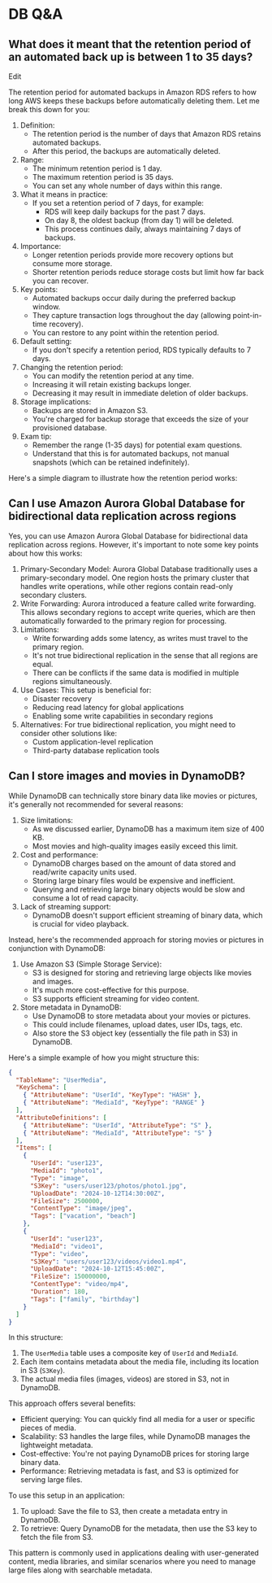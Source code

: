 # DB Q\&A

## What does it meant that the retention period of an automated back up is between 1 to 35 days?

Edit

The retention period for automated backups in Amazon RDS refers to how long AWS keeps these backups before automatically deleting them. Let me break this down for you:

1. Definition:
   * The retention period is the number of days that Amazon RDS retains automated backups.
   * After this period, the backups are automatically deleted.
2. Range:
   * The minimum retention period is 1 day.
   * The maximum retention period is 35 days.
   * You can set any whole number of days within this range.
3. What it means in practice:
   * If you set a retention period of 7 days, for example:
     * RDS will keep daily backups for the past 7 days.
     * On day 8, the oldest backup (from day 1) will be deleted.
     * This process continues daily, always maintaining 7 days of backups.
4. Importance:
   * Longer retention periods provide more recovery options but consume more storage.
   * Shorter retention periods reduce storage costs but limit how far back you can recover.
5. Key points:
   * Automated backups occur daily during the preferred backup window.
   * They capture transaction logs throughout the day (allowing point-in-time recovery).
   * You can restore to any point within the retention period.
6. Default setting:
   * If you don't specify a retention period, RDS typically defaults to 7 days.
7. Changing the retention period:
   * You can modify the retention period at any time.
   * Increasing it will retain existing backups longer.
   * Decreasing it may result in immediate deletion of older backups.
8. Storage implications:
   * Backups are stored in Amazon S3.
   * You're charged for backup storage that exceeds the size of your provisioned database.
9. Exam tip:
   * Remember the range (1-35 days) for potential exam questions.
   * Understand that this is for automated backups, not manual snapshots (which can be retained indefinitely).

Here's a simple diagram to illustrate how the retention period works:

## Can I use Amazon Aurora Global Database for bidirectional data replication across regions

Yes, you can use Amazon Aurora Global Database for bidirectional data replication across regions. However, it's important to note some key points about how this works:

1. Primary-Secondary Model: Aurora Global Database traditionally uses a primary-secondary model. One region hosts the primary cluster that handles write operations, while other regions contain read-only secondary clusters.
2. Write Forwarding: Aurora introduced a feature called write forwarding. This allows secondary regions to accept write queries, which are then automatically forwarded to the primary region for processing.
3. Limitations:
   * Write forwarding adds some latency, as writes must travel to the primary region.
   * It's not true bidirectional replication in the sense that all regions are equal.
   * There can be conflicts if the same data is modified in multiple regions simultaneously.
4. Use Cases: This setup is beneficial for:
   * Disaster recovery
   * Reducing read latency for global applications
   * Enabling some write capabilities in secondary regions
5. Alternatives: For true bidirectional replication, you might need to consider other solutions like:
   * Custom application-level replication
   * Third-party database replication tools

## Can I store images and movies in DynamoDB?

While DynamoDB can technically store binary data like movies or pictures, it's generally not recommended for several reasons:

1. Size limitations:
   * As we discussed earlier, DynamoDB has a maximum item size of 400 KB.
   * Most movies and high-quality images easily exceed this limit.
2. Cost and performance:
   * DynamoDB charges based on the amount of data stored and read/write capacity units used.
   * Storing large binary files would be expensive and inefficient.
   * Querying and retrieving large binary objects would be slow and consume a lot of read capacity.
3. Lack of streaming support:
   * DynamoDB doesn't support efficient streaming of binary data, which is crucial for video playback.

Instead, here's the recommended approach for storing movies or pictures in conjunction with DynamoDB:

1. Use Amazon S3 (Simple Storage Service):
   * S3 is designed for storing and retrieving large objects like movies and images.
   * It's much more cost-effective for this purpose.
   * S3 supports efficient streaming for video content.
2. Store metadata in DynamoDB:
   * Use DynamoDB to store metadata about your movies or pictures.
   * This could include filenames, upload dates, user IDs, tags, etc.
   * Also store the S3 object key (essentially the file path in S3) in DynamoDB.

Here's a simple example of how you might structure this:

```json
{
  "TableName": "UserMedia",
  "KeySchema": [
    { "AttributeName": "UserId", "KeyType": "HASH" },
    { "AttributeName": "MediaId", "KeyType": "RANGE" }
  ],
  "AttributeDefinitions": [
    { "AttributeName": "UserId", "AttributeType": "S" },
    { "AttributeName": "MediaId", "AttributeType": "S" }
  ],
  "Items": [
    {
      "UserId": "user123",
      "MediaId": "photo1",
      "Type": "image",
      "S3Key": "users/user123/photos/photo1.jpg",
      "UploadDate": "2024-10-12T14:30:00Z",
      "FileSize": 2500000,
      "ContentType": "image/jpeg",
      "Tags": ["vacation", "beach"]
    },
    {
      "UserId": "user123",
      "MediaId": "video1",
      "Type": "video",
      "S3Key": "users/user123/videos/video1.mp4",
      "UploadDate": "2024-10-12T15:45:00Z",
      "FileSize": 150000000,
      "ContentType": "video/mp4",
      "Duration": 180,
      "Tags": ["family", "birthday"]
    }
  ]
}

```

In this structure:

1. The `UserMedia` table uses a composite key of `UserId` and `MediaId`.
2. Each item contains metadata about the media file, including its location in S3 (`S3Key`).
3. The actual media files (images, videos) are stored in S3, not in DynamoDB.

This approach offers several benefits:

* Efficient querying: You can quickly find all media for a user or specific pieces of media.
* Scalability: S3 handles the large files, while DynamoDB manages the lightweight metadata.
* Cost-effective: You're not paying DynamoDB prices for storing large binary data.
* Performance: Retrieving metadata is fast, and S3 is optimized for serving large files.

To use this setup in an application:

1. To upload: Save the file to S3, then create a metadata entry in DynamoDB.
2. To retrieve: Query DynamoDB for the metadata, then use the S3 key to fetch the file from S3.

This pattern is commonly used in applications dealing with user-generated content, media libraries, and similar scenarios where you need to manage large files along with searchable metadata.
